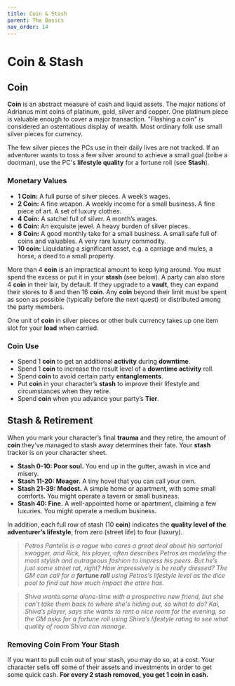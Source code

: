 ```yaml
---
title: Coin & Stash
parent: The Basics
nav_order: 14
---
```


# Coin & Stash

## Coin
**Coin** is an abstract measure of cash and liquid assets. The major nations of Adrianus mint coins of platinum, gold, silver and copper. One platinum piece is valuable enough to cover a major transaction. "Flashing a coin" is considered an ostentatious display of wealth. Most ordinary folk use small silver pieces for currency.

The few silver pieces the PCs use in their daily lives are not tracked. If an adventurer wants to toss a few silver around to achieve a small goal (bribe a doorman), use the PC's **lifestyle quality** for a fortune roll (see **Stash**).

### Monetary Values
* **1 Coin:** A full purse of silver pieces. A week’s wages.
* **2 Coin:** A fine weapon. A weekly income for a small business. A fine piece of art. A set of luxury clothes.
* **4 Coin:** A satchel full of silver. A month’s wages.
* **6 Coin:** An exquisite jewel. A heavy burden of silver pieces.
* **8 Coin:** A good monthly take for a small business. A small safe full of coins and valuables. A very rare luxury commodity.
* **10 coin:** Liquidating a significant asset, e.g. a carriage and mules, a horse, a deed to a small property.

More than 4 **coin** is an impractical amount to keep lying around. You must spend the excess or put it in your **stash** (see below). A party can also store 4 **coin** in their lair, by default. If they upgrade to a **vault**, they can expand their stores to 8 and then 16 **coin**. Any **coin** beyond their limit must be spent as soon as possible (typically before the next quest) or distributed among the party members.

One unit of **coin** in silver pieces or other bulk currency takes up one item slot for your **load** when carried.

### Coin Use

* Spend 1 **coin** to get an additional **activity** during **downtime**.
* Spend 1 **coin** to increase the result level of a **downtime activity** roll.
* Spend **coin** to avoid certain party **entanglements**.
* Put **coin** in your character’s **stash** to improve their lifestyle and circumstances when they retire.
* Spend **coin** when you advance your party’s **Tier**.

## Stash & Retirement
When you mark your character’s final **trauma** and they retire, the amount of **coin** they've managed to stash away determines their fate. Your **stash** tracker is on your character sheet.

* **Stash 0-10: Poor soul.** You end up in the gutter, awash in vice and misery.
* **Stash 11-20: Meager.** A tiny hovel that you can call your own.
* **Stash 21-39: Modest.** A simple home or apartment, with some small comforts. You might operate a tavern or small business.
* **Stash 40: Fine.** A well-appointed home or apartment, claiming a few luxuries. You might operate a medium business.

In addition, each full row of stash (10 **coin**) indicates the **quality level of the adventurer’s lifestyle**, from zero (street life) to four (luxury).

> *Petros Pantelis is a rogue who cares a great deal about his sartorial swagger, and Rick, his player, often describes Petros as modeling the most stylish and outrageous fashion to impress his peers. But he’s just some street rat, right? How impressively is he really dressed? The GM can call for a **fortune roll** using Petros’s lifestyle level as the dice pool to find out how much impact the attire has.*

> *Shiva wants some alone-time with a prospective new friend, but she can’t take them back to where she's hiding out, so what to do? Kai, Shiva’s player, says she wants to rent a nice room for the evening, so the GM asks for a fortune roll using Shiva’s lifestyle rating to see what quality of room Shiva can manage.*

### Removing Coin From Your Stash
If you want to pull coin out of your stash, you may do so, at a cost. Your character sells off some of their assets and investments in order to get some quick cash. **For every 2 stash removed, you get 1 coin in cash.**

